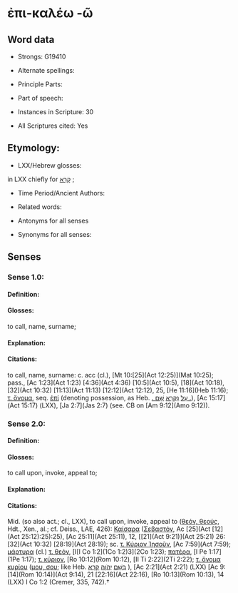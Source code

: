 # ἐπι-καλέω -ῶ 

<!-- Status: S2=NeedsEdits -->
<!-- Lexica used for edits:   -->

## Word data

* Strongs: G19410

* Alternate spellings:



* Principle Parts: 


* Part of speech: 


* Instances in Scripture: 30

* All Scriptures cited: Yes

## Etymology: 


* LXX/Hebrew glosses: 

in LXX chiefly for [קָרָא](//en-uhl/H7121) ; 

* Time Period/Ancient Authors: 


* Related words: 

* Antonyms for all senses

* Synonyms for all senses: 


## Senses 


### Sense  1.0: 

#### Definition: 

#### Glosses: 

to call, name, surname; 

#### Explanation: 


#### Citations: 

to call, name, surname: c. acc (cl.), [Mt 10:[25](Act 12:25)](Mat 10:25); pass., [Ac 1:23](Act 1:23) [4:36](Act 4:36) [10:5](Act 10:5), [18](Act 10:18), [32](Act 10:32) [11:13](Act 11:13) [12:12](Act 12:12), 25, [He 11:16](Heb 11:16); [τ. ὄνομα](), seq. [ἐπί]() (denoting possession, as Heb. [. עַל](//en-uhl/H5921)   [נִקְרָא](//en-uhl/H7121) [שֵׁם .](//en-uhl/H8036)), [Ac 15:17](Act 15:17) (LXX), [Ja 2:7](Jas 2:7) (see. CB on [Am 9:12](Amo 9:12)). 

### Sense  2.0: 

#### Definition: 

#### Glosses: 

to call upon, invoke, appeal to; 

#### Explanation: 


#### Citations: 

Mid. (so also act.; cl., LXX), to call upon, invoke, appeal to ([θεόν, θεούς](), Hdt., Xen., al.; cf. Deiss., LAE, 426): [Καίσαρα]() ([Σεβαστόν](), Ac [25](Act [12](Act 25:12):25):25), [Ac 25:11](Act 25:11), 12, [[21](Act 9:21)](Act 25:21) 26:[32](Act 10:32) [28:19](Act 28:19); sc. [τ. Κύριον Ἰησοῦν](), [Ac 7:59](Act 7:59); [μάρτυρα]() (cl.) [τ. θεόν](), [I[I Co 1:2](1Co 1:2)3](2Co 1:23); [πατέρα](), [I Pe 1:17](1Pe 1:17); [τ. κύριον](), [Ro 10:12](Rom 10:12), [II Ti 2:22](2Ti 2:22); [τ. ὄνομα κυρίου]() ([μου, σου](); like Heb. [בְּשֵׁם](//en-uhl/H8036)  [יְהֹוָה](//en-uhl/H3068)   [קָרָא](//en-uhl/H7121) ), [Ac 2:21](Act 2:21) (LXX) [Ac 9:[14](Rom 10:14)](Act 9:14), 21 [22:16](Act 22:16), [Ro 10:13](Rom 10:13), 14 (LXX) I Co 1:2 (Cremer, 335, 742).†
